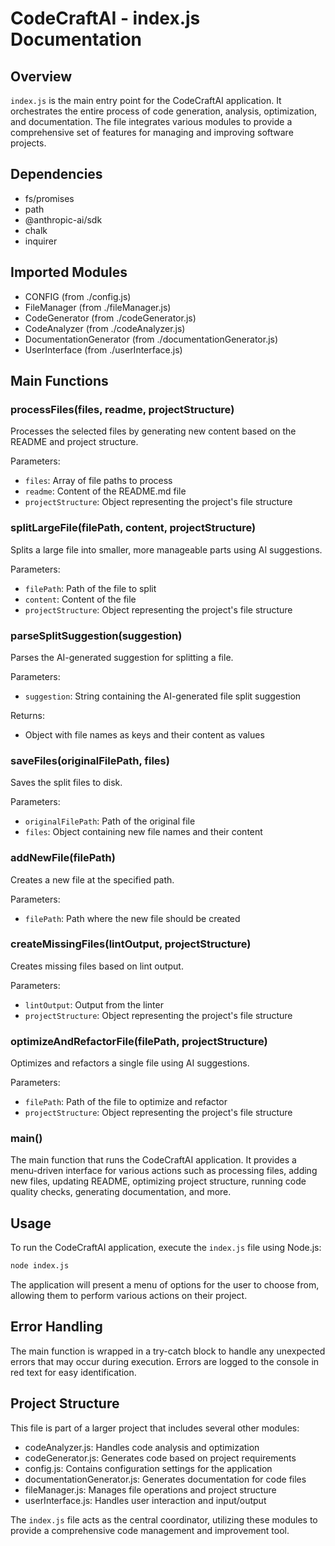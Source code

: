 # CodeCraftAI - index.js Documentation

## Overview

`index.js` is the main entry point for the CodeCraftAI application. It orchestrates the entire process of code generation, analysis, optimization, and documentation. The file integrates various modules to provide a comprehensive set of features for managing and improving software projects.

## Dependencies

-   fs/promises
-   path
-   @anthropic-ai/sdk
-   chalk
-   inquirer

## Imported Modules

-   CONFIG (from ./config.js)
-   FileManager (from ./fileManager.js)
-   CodeGenerator (from ./codeGenerator.js)
-   CodeAnalyzer (from ./codeAnalyzer.js)
-   DocumentationGenerator (from ./documentationGenerator.js)
-   UserInterface (from ./userInterface.js)

## Main Functions

### processFiles(files, readme, projectStructure)

Processes the selected files by generating new content based on the README and project structure.

Parameters:

-   `files`: Array of file paths to process
-   `readme`: Content of the README.md file
-   `projectStructure`: Object representing the project's file structure

### splitLargeFile(filePath, content, projectStructure)

Splits a large file into smaller, more manageable parts using AI suggestions.

Parameters:

-   `filePath`: Path of the file to split
-   `content`: Content of the file
-   `projectStructure`: Object representing the project's file structure

### parseSplitSuggestion(suggestion)

Parses the AI-generated suggestion for splitting a file.

Parameters:

-   `suggestion`: String containing the AI-generated file split suggestion

Returns:

-   Object with file names as keys and their content as values

### saveFiles(originalFilePath, files)

Saves the split files to disk.

Parameters:

-   `originalFilePath`: Path of the original file
-   `files`: Object containing new file names and their content

### addNewFile(filePath)

Creates a new file at the specified path.

Parameters:

-   `filePath`: Path where the new file should be created

### createMissingFiles(lintOutput, projectStructure)

Creates missing files based on lint output.

Parameters:

-   `lintOutput`: Output from the linter
-   `projectStructure`: Object representing the project's file structure

### optimizeAndRefactorFile(filePath, projectStructure)

Optimizes and refactors a single file using AI suggestions.

Parameters:

-   `filePath`: Path of the file to optimize and refactor
-   `projectStructure`: Object representing the project's file structure

### main()

The main function that runs the CodeCraftAI application. It provides a menu-driven interface for various actions such as processing files, adding new files, updating README, optimizing project structure, running code quality checks, generating documentation, and more.

## Usage

To run the CodeCraftAI application, execute the `index.js` file using Node.js:

```bash
node index.js
```

The application will present a menu of options for the user to choose from, allowing them to perform various actions on their project.

## Error Handling

The main function is wrapped in a try-catch block to handle any unexpected errors that may occur during execution. Errors are logged to the console in red text for easy identification.

## Project Structure

This file is part of a larger project that includes several other modules:

-   codeAnalyzer.js: Handles code analysis and optimization
-   codeGenerator.js: Generates code based on project requirements
-   config.js: Contains configuration settings for the application
-   documentationGenerator.js: Generates documentation for code files
-   fileManager.js: Manages file operations and project structure
-   userInterface.js: Handles user interaction and input/output

The `index.js` file acts as the central coordinator, utilizing these modules to provide a comprehensive code management and improvement tool.

